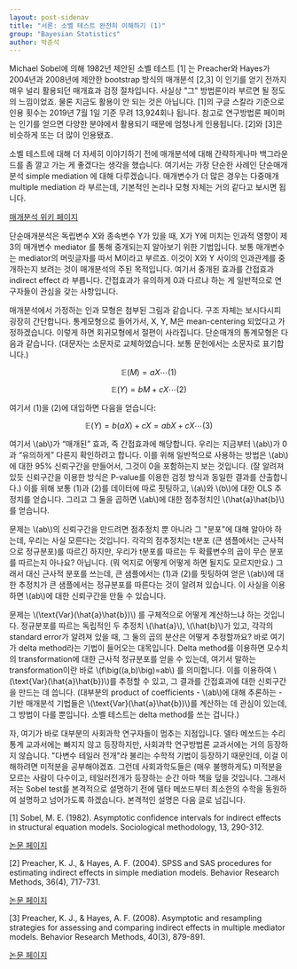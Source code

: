 ```yaml
---
layout: post-sidenav
title: "서론: 소벨 테스트 완전히 이해하기 (1)"
group: "Bayesian Statistics"
author: 박준석
---
```


Michael Sobel에 의해 1982년 제안된 소벨 테스트 [1] 는 Preacher와 Hayes가 2004년과 2008년에 제안한 bootstrap 방식의 매개분석 [2,3] 이 인기를 얻기 전까지 매우 널리 활용되던 매개효과 검정 절차입니다. 사실상 "그" 방법론이라 부르면 될 정도의 느낌이었죠. 물론 지금도 활용이 안 되는 것은 아닙니다. [1]의 구글 스칼라 기준으로 인용 횟수는 2019년 7월 1일 기준 무려 13,924회나 됩니다. 참고로 연구방법론 페이퍼는 인기를 얻으면 다양한 분야에서 활용되기 때문에 엄청나게 인용됩니다. [2]와 [3]은 비슷하게 또는 더 많이 인용됐죠. 

소벨 테스트에 대해 더 자세히 이야기하기 전에 매개분석에 대해 간략하게나마 백그라운드를 좀 깔고 가는 게 좋겠다는 생각을 했습니다. 여기서는 가장 단순한 사례인 단순매개분석 simple mediation 에 대해 다루겠습니다. 매개변수가 더 많은 경우는 다중매개 multiple mediation 라 부르는데, 기본적인 논리나 모형 자체는 거의 같다고 보시면 됩니다. 

 <a href="https://en.wikipedia.org/wiki/Mediation">매개분석 위키 페이지</a> 

단순매개분석은 독립변수 X와 종속변수 Y가 있을 때, X가 Y에 미치는 인과적 영향이 제 3의 매개변수 mediator 를 통해 중개되는지 알아보기 위한 기법입니다. 보통 매개변수는 mediator의 머릿글자를 따서 M이라고 부르죠. 이것이 X와 Y 사이의 인과관계를 중개하는지 보려는 것이 매개분석의 주된 목적입니다. 여기서 중개된 효과를 간접효과 indirect effect 라 부릅니다. 간접효과가 유의하게 0과 다르냐 하는 게 일반적으로 연구자들이 관심을 갖는 사항입니다.

매개분석에서 가정하는 인과 모형은 첨부된 그림과 같습니다. 구조 자체는 보시다시피 굉장히 간단합니다. 통계모형으로 들어가서, X, Y, M은 mean-centering 되었다고 가정하겠습니다. 이렇게 하면 회귀모형에서 절편이 사라집니다. 단순매개의 통계모형은 다음과 같습니다. (대문자는 소문자로 교체하였습니다. 보통 문헌에서는 소문자로 표기합니다.)

$$\mathbb{E}(M) = aX \cdots (1)$$

$$\mathbb{E}(Y) = bM + cX \cdots (2)$$

여기서 (1)을 (2)에 대입하면 다음을 얻습니다:

$$\mathbb{E}(Y) = b(aX) + cX = abX + cX \cdots (3)$$

여기서 \\(ab\\)가 “매개된” 효과, 즉 간접효과에 해당합니다. 우리는 지금부터 \\(ab\\)가 0과 “유의하게” 다른지 확인하려고 합니다. 이를 위해 일반적으로 사용하는 방법은 \\(ab\\)에 대한 95% 신뢰구간을 만들어서, 그것이 0을 포함하는지 보는 것입니다. (잘 알려져 있듯 신뢰구간을 이용한 방식은 P-value를 이용한 검정 방식과 동일한 결과를 산출합니다.) 이를 위해 보통 (1)과 (2)를 데이터에 따로 핏팅하고, \\(a\\)와 \\(b\\)에 대한 OLS 추정치를 얻습니다. 그리고 그 둘을 곱하면 \\(ab\\)에 대한 점추정치인 \\(\hat{a}\hat{b}\\)를 얻습니다.

문제는 \\(ab\\)의 신뢰구간을 만드려면 점추정치 뿐 아니라 그 "분포"에 대해 알아야 하는데, 우리는 사실 모른다는 것입니다. 각각의 점추정치는 t분포 (큰 샘플에서는 근사적으로 정규분포)를 따르긴 하지만, 우리가 t분포를 따르는 두 확률변수의 곱이 무슨 분포를 따르는지 아나요? 아닙니다. (뭐 억지로 어떻게 어떻게 하면 될지도 모르지만요.) 그래서 대신 근사적 분포를 쓰는데, 큰 샘플에서는 (1)과 (2)를 핏팅하여 얻은 \\(ab\\)에 대한 추정치가 큰 샘플에서는 정규분포를 따른다는 것이 알려져 있습니다. 이 사실을 이용하면 \\(ab\\)에 대한 신뢰구간을 만들 수 있습니다. 

문제는 \\(\text{Var}(\hat{a}\hat{b})\\) 를 구체적으로 어떻게 계산하느냐 하는 것입니다. 정규분포를 따르는 독립적인 두 추정치 \\(\hat{a}\\), \\(\hat{b}\\)가 있고, 각각의 standard error가 알려져 있을 때, 그 둘의 곱의 분산은 어떻게 추정할까요? 바로 여기가 delta method라는 기법이 들어오는 대목입니다. Delta method를 이용하면 모수치의 transformation에 대한 근사적 정규분포를 얻을 수 있는데, 여기서 말하는 transformation이란 바로 \\(f\big((a,b)\big)=ab\\) 를 의미합니다. 이를 이용하여 \\(\text{Var}(\hat{a}\hat{b})\\)를 추정할 수 있고, 그 결과를 간접효과에 대한 신뢰구간을 만드는 데 씁니다. (대부분의 product of coefficients - \\(ab\\)에 대해 추론하는 - 기반 매개분석 기법들은 \\(\text{Var}(\hat{a}\hat{b})\\)를 계산하는 데 관심이 있는데, 그 방법이 다를 뿐입니다. 소벨 테스트는 delta method를 쓰는 겁니다.)

자, 여기가 바로 대부분의 사회과학 연구자들이 멈추는 지점입니다. 델타 메쏘드는 수리통계 교과서에는 빠지지 않고 등장하지만, 사회과학 연구방법론 교과서에는 거의 등장하지 않습니다. "다변수 테일러 전개"라 불리는 수학적 기법이 등장하기 때문인데, 이걸 이해하려면 미적분을 공부해야겠죠. 그런데 사회과학도들은 (매우 불행하게도) 미적분을 모르는 사람이 다수이고, 테일러전개가 등장하는 순간 아마 책을 덮을 것입니다. 그래서 저는 Sobel test를 본격적으로 설명하기 전에 델타 메쏘드부터 최소한의 수학을 동원하여 설명하고 넘어가도록 하겠습니다. 본격적인 설명은 다음 글로 넘깁니다.

[1] Sobel, M. E. (1982). Asymptotic confidence intervals for indirect effects in structural equation models. Sociological methodology, 13, 290-312. 

<a href="https://www.jstor.org/stable/270723?seq=1#metadata_info_tab_contents">논문 페이지</a> 

[2] Preacher, K. J., & Hayes, A. F. (2004). SPSS and SAS procedures for estimating indirect effects in simple mediation models. Behavior Research Methods, 36(4), 717-731.

<a href="https://link.springer.com/article/10.3758/BF03206553">논문 페이지</a> 

[3] Preacher, K. J., & Hayes, A. F. (2008). Asymptotic and resampling strategies for assessing and comparing indirect effects in multiple mediator models. Behavior Research Methods, 40(3), 879-891.

<a href="https://link.springer.com/article/10.3758/BRM.40.3.879">논문 페이지</a>
